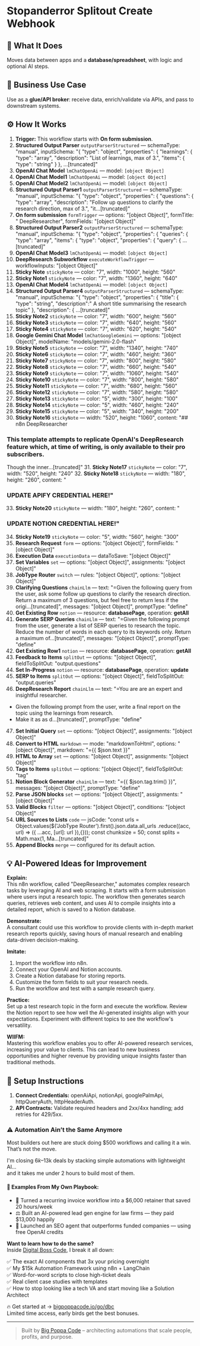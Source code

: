 # Stopanderror Splitout Create Webhook
## 🚀 What It Does
Moves data between apps and a **database/spreadsheet**, with logic and optional AI steps.

## 💼 Business Use Case
Use as a **glue/API broker**: receive data, enrich/validate via APIs, and pass to downstream systems.

## ⚙️ How It Works
1. **Trigger:** This workflow starts with **On form submission**.
2. **Structured Output Parser** `outputParserStructured` — schemaType: "manual", inputSchema: "{
  "type": "object",
  "properties": {
    "learnings": {
      "type": "array",
      "description": "List of learnings, max of 3.",
      "items": { "type": "string" }
    },
  …[truncated]"
3. **OpenAI Chat Model** `lmChatOpenAi` — model: `[object Object]`
4. **OpenAI Chat Model1** `lmChatOpenAi` — model: `[object Object]`
5. **OpenAI Chat Model2** `lmChatOpenAi` — model: `[object Object]`
6. **Structured Output Parser1** `outputParserStructured` — schemaType: "manual", inputSchema: "{
  "type": "object",
  "properties": {
    "questions": {
      "type": "array",
      "description": "Follow up questions to clarify the research direction, max of 3.",
      "it…[truncated]"
7. **On form submission** `formTrigger` — options: "[object Object]", formTitle: " DeepResearcher", formFields: "[object Object]"
8. **Structured Output Parser2** `outputParserStructured` — schemaType: "manual", inputSchema: "{
  "type": "object",
  "properties": {
    "queries": {
      "type": "array",
      "items": {
        "type": "object",
        "properties": {
          "query": {
            …[truncated]"
9. **OpenAI Chat Model3** `lmChatOpenAi` — model: `[object Object]`
10. **DeepResearch Subworkflow** `executeWorkflowTrigger` — workflowInputs: "[object Object]"
11. **Sticky Note** `stickyNote` — color: "7", width: "1000", height: "560"
12. **Sticky Note1** `stickyNote` — color: "7", width: "1360", height: "640"
13. **OpenAI Chat Model4** `lmChatOpenAi` — model: `[object Object]`
14. **Structured Output Parser4** `outputParserStructured` — schemaType: "manual", inputSchema: "{
  "type": "object",
  "properties": {
    "title": {
      "type": "string",
      "description":" A short title summarising the research topic"
    },
    "description": {
     …[truncated]"
15. **Sticky Note2** `stickyNote` — color: "7", width: "600", height: "560"
16. **Sticky Note3** `stickyNote` — color: "7", width: "640", height: "560"
17. **Sticky Note4** `stickyNote` — color: "7", width: "620", height: "540"
18. **Google Gemini Chat Model** `lmChatGoogleGemini` — options: "[object Object]", modelName: "models/gemini-2.0-flash"
19. **Sticky Note5** `stickyNote` — color: "7", width: "1340", height: "740"
20. **Sticky Note6** `stickyNote` — color: "7", width: "460", height: "360"
21. **Sticky Note7** `stickyNote` — color: "7", width: "800", height: "580"
22. **Sticky Note8** `stickyNote` — color: "7", width: "660", height: "540"
23. **Sticky Note9** `stickyNote` — color: "7", width: "1060", height: "540"
24. **Sticky Note10** `stickyNote` — color: "7", width: "800", height: "580"
25. **Sticky Note11** `stickyNote` — color: "7", width: "680", height: "560"
26. **Sticky Note12** `stickyNote` — color: "7", width: "580", height: "580"
27. **Sticky Note13** `stickyNote` — color: "5", width: "300", height: "100"
28. **Sticky Note14** `stickyNote` — color: "5", width: "460", height: "240"
29. **Sticky Note15** `stickyNote` — color: "5", width: "340", height: "200"
30. **Sticky Note16** `stickyNote` — width: "520", height: "1060", content: "## n8n DeepResearcher
### This template attempts to replicate OpenAI's DeepResearch feature which, at time of writing, is only available to their pro subscribers.

Though the inner…[truncated]"
31. **Sticky Note17** `stickyNote` — color: "7", width: "520", height: "240"
32. **Sticky Note18** `stickyNote` — width: "180", height: "260", content: "













### UPDATE APIFY CREDENTIAL HERE!"
33. **Sticky Note20** `stickyNote` — width: "180", height: "260", content: "











### UPDATE NOTION CREDENTIAL HERE!"
34. **Sticky Note19** `stickyNote` — color: "5", width: "560", height: "300"
35. **Research Request** `form` — options: "[object Object]", formFields: "[object Object]"
36. **Execution Data** `executionData` — dataToSave: "[object Object]"
37. **Set Variables** `set` — options: "[object Object]", assignments: "[object Object]"
38. **JobType Router** `switch` — rules: "[object Object]", options: "[object Object]"
39. **Clarifying Questions** `chainLlm` — text: "=Given the following query from the user, ask some follow up questions to clarify the research direction. Return a maximum of 3 questions, but feel free to return less if the origi…[truncated]", messages: "[object Object]", promptType: "define"
40. **Get Existing Row** `notion` — resource: **databasePage**, operation: **getAll**
41. **Generate SERP Queries** `chainLlm` — text: "=Given the following prompt from the user, generate a list of SERP queries to research the topic.
Reduce the number of words in each query to its keywords only.
Return a maximum of…[truncated]", messages: "[object Object]", promptType: "define"
42. **Get Existing Row1** `notion` — resource: **databasePage**, operation: **getAll**
43. **Feedback to Items** `splitOut` — options: "[object Object]", fieldToSplitOut: "output.questions"
44. **Set In-Progress** `notion` — resource: **databasePage**, operation: **update**
45. **SERP to Items** `splitOut` — options: "[object Object]", fieldToSplitOut: "output.queries"
46. **DeepResearch Report** `chainLlm` — text: "=You are are an expert and insightful researcher.
* Given the following prompt from the user, write a final report on the topic using the learnings from research.
* Make it as as d…[truncated]", promptType: "define"
47. **Set Initial Query** `set` — options: "[object Object]", assignments: "[object Object]"
48. **Convert to HTML** `markdown` — mode: "markdownToHtml", options: "[object Object]", markdown: "={{ $json.text }}"
49. **HTML to Array** `set` — options: "[object Object]", assignments: "[object Object]"
50. **Tags to Items** `splitOut` — options: "[object Object]", fieldToSplitOut: "tag"
51. **Notion Block Generator** `chainLlm` — text: "={{ $json.tag.trim() }}", messages: "[object Object]", promptType: "define"
52. **Parse JSON blocks** `set` — options: "[object Object]", assignments: "[object Object]"
53. **Valid Blocks** `filter` — options: "[object Object]", conditions: "[object Object]"
54. **URL Sources to Lists** `code` — jsCode: "const urls = Object.values($('JobType Router').first().json.data.all_urls
  .reduce((acc, url) => ({ ...acc, [url]: url }),{}));
const chunksize = 50;
const splits = Math.max(1, Ma…[truncated]"
55. **Append Blocks** `merge` — configured for its default action.

## 💡 AI-Powered Ideas for Improvement
**Explain:**  
This n8n workflow, called "DeepResearcher," automates complex research tasks by leveraging AI and web scraping. It starts with a form submission where users input a research topic. The workflow then generates search queries, retrieves web content, and uses AI to compile insights into a detailed report, which is saved to a Notion database.

**Demonstrate:**  
A consultant could use this workflow to provide clients with in-depth market research reports quickly, saving hours of manual research and enabling data-driven decision-making.

**Imitate:**  
1. Import the workflow into n8n.
2. Connect your OpenAI and Notion accounts.
3. Create a Notion database for storing reports.
4. Customize the form fields to suit your research needs.
5. Run the workflow and test with a sample research query.

**Practice:**  
Set up a test research topic in the form and execute the workflow. Review the Notion report to see how well the AI-generated insights align with your expectations. Experiment with different topics to see the workflow's versatility.

**WIIFM:**  
Mastering this workflow enables you to offer AI-powered research services, increasing your value to clients. This can lead to new business opportunities and higher revenue by providing unique insights faster than traditional methods.

## 🔧 Setup Instructions
1. **Connect Credentials:** openAiApi, notionApi, googlePalmApi, httpQueryAuth, httpHeaderAuth.
2. **API Contracts:** Validate required headers and 2xx/4xx handling; add retries for 429/5xx.

### ⚠️ Automation Ain’t the Same Anymore

Most builders out here are stuck doing $500 workflows and calling it a win.  
That’s not the move.  

I'm closing $6k–$13k deals by stacking simple automations with lightweight AI...  
and it takes me under 2 hours to build most of them.

#### 🧠 Examples From My Own Playbook:
- 🔁 Turned a recurring invoice workflow into a $6,000 retainer that saved 20 hours/week  
- ⚖️ Built an AI-powered lead gen engine for law firms — they paid $13,000 happily  
- 🚀 Launched an SEO agent that outperforms funded companies — using free OpenAI credits  

**Want to learn how to do the same?**  
Inside [Digital Boss Code](https://bigpoppacode.io/go/dbc), I break it all down:

✅ The exact AI components that 3x your pricing overnight  
✅ My $15k Automation Framework using n8n + LangChain  
✅ Word-for-word scripts to close high-ticket deals  
✅ Real client case studies with templates  
✅ How to stop looking like a tech VA and start moving like a Solution Architect  

🔥 Get started at → [bigpoppacode.io/go/dbc](https://bigpoppacode.io/go/dbc)  
Limited time access, early birds get the best bonuses.

---
> Built by [Big Poppa Code](https://bigpoppacode.io) – architecting automations that scale people, profits, and purpose.
